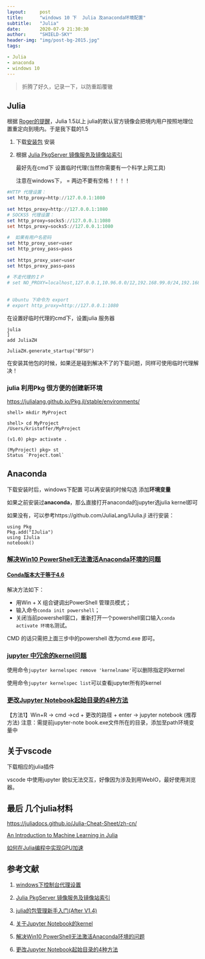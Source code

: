 ```yaml
---
layout:     post
title:      "windows 10 下  Julia 及anaconda环境配置"
subtitle:   "Julia"
date:       2020-07-9 21:30:30
author:     "SHIELD-SKY"
header-img: "img/post-bg-2015.jpg"
tags:

- Julia
- anaconda
- windows 10
---
```


> 折腾了好久，记录一下，以防重蹈覆辙

## Julia

根据 [Roger的提醒](https://zhuanlan.zhihu.com/p/157571582)，Julia 1.5以上 julia的默认官方镜像会把境内用户按照地理位置重定向到境内。于是我下载的1.5



1. 下载[安装包]( https://julialang.org/downloads/#upcoming_release_vupcoming_release_upcoming_release_date) 安装



2. 根据 [Julia PkgServer 镜像服务及镜像站索引](https://discourse.juliacn.com/t/topic/2969)  

   最好先在cmd下 设置临时代理(当然你需要有一个科学上网工具)

   注意在windows下， = 两边不要有空格！！！！

   
  ```powershell
#HTTP 代理设置：
set http_proxy=http://127.0.0.1:1080
   
set https_proxy=http://127.0.0.1:1080
# SOCKS5 代理设置：
set http_proxy=socks5://127.0.0.1:1080
set https_proxy=socks5://127.0.0.1:1080
   
#  如果有用户名密码
set http_proxy_user=user
set http_proxy_pass=pass
   
set https_proxy_user=user
set https_proxy_pass=pass
   
# 不走代理的ＩＰ
# set NO_PROXY=localhost,127.0.0.1,10.96.0.0/12,192.168.99.0/24,192.168.39.0/24
   
   
# Ubuntu 下命令为 export
# export http_proxy=http://127.0.0.1:1080
  ```

   

在设置好临时代理的cmd下，设置julia 服务器

```
julia
]
add JuliaZH
```

```
JuliaZH.generate_startup("BFSU")
```

在安装其他包的时候，如果还是碰到解决不了的下载问题，同样可使用临时代理解决！



### julia 利用Pkg 很方便的创建新环境

https://julialang.github.io/Pkg.jl/stable/environments/

```shell
shell> mkdir MyProject

shell> cd MyProject
/Users/kristoffer/MyProject

(v1.0) pkg> activate .

(MyProject) pkg> st
Status `Project.toml`
```

## Anaconda

下载安装时后，windows下配置 可以再安装的时候勾选 添加**环境变量**



如果之前安装过**anaconda**，那么直接打开anaconda的jupyter选julia  kernel即可

如果没有，可以参考https://github.com/JuliaLang/IJulia.jl 进行安装：

```
using Pkg
Pkg.add("IJulia")
using IJulia
notebook()
```



### [解决Win10 PowerShell无法激活Anaconda环境的问题](https://www.cnblogs.com/dereen/p/ps_conda_env.html)

#### [Conda版本大于等于4.6](https://www.cnblogs.com/dereen/p/ps_conda_env.html#3974941405)

解决方法如下：

- 用Win + X 组合键调出PowerShell 管理员模式；
- 输入命令`conda init powershell`；
- 关闭当前powershell窗口，重新打开一个powershell窗口输入`conda activate 环境名`测试。

CMD 的话只需把上面三步中的powershell 改为cmd.exe 即可。



### [jupyter 中冗余的kernel问题](https://zhuanlan.zhihu.com/p/81605893)

使用命令`jupyter kernelspec remove 'kernelname'`可以删除指定的kernel

使用命令`jupyter kernelspec list`可以查看jupyter所有的kernel



### [更改Jupyter Notebook起始目录的4种方法](https://blog.csdn.net/qq_33039859/article/details/54604533)

【方法1】Win+R -> cmd ->cd + 更改的路径 + enter -> jupyter notebook (推荐方法)
注意：需提前jupyter-note book.exe文件所在的目录，添加至path环境变量中



## 关于vscode

下载相应的julia插件



vscode 中使用jupyter 貌似无法交互，好像因为涉及到用WebIO，最好使用浏览器。



## 最后 几个julia材料

https://juliadocs.github.io/Julia-Cheat-Sheet/zh-cn/

[An Introduction to Machine Learning in Julia](https://juliacomputing.com/blog/2016/09/28/knn-char-recognition.html)

[如何在Julia编程中实现GPU加速](https://www.jiqizhixin.com/articles/102903)



## 参考文献

1. [windows下控制台代理设置](https://www.52dzd.com/2019/07/31/windows下控制台代理设置/)

2. [Julia PkgServer 镜像服务及镜像站索引](https://discourse.juliacn.com/t/topic/2969)

3. [julia的包管理新手入门(After V1.4)](https://discourse.juliacn.com/t/topic/3333)
4. [关于Jupyter Notebook的kernel](https://zhuanlan.zhihu.com/p/81605893)
5. [解决Win10 PowerShell无法激活Anaconda环境的问题](https://www.cnblogs.com/dereen/p/ps_conda_env.html)
6. [更改Jupyter Notebook起始目录的4种方法](https://blog.csdn.net/qq_33039859/article/details/54604533)